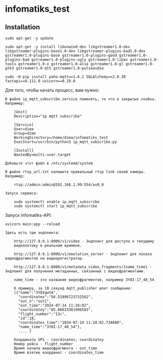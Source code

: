 # infomatiks_test


Installation
------------
    
    sudo apt-get -y update
    
    sudo apt-get -y install libunwind-dev libgstreamer1.0-dev libgstreamer-plugins-base1.0-dev libgstreamer-plugins-bad1.0-dev gstreamer1.0-plugins-base gstreamer1.0-plugins-good gstreamer1.0-plugins-bad gstreamer1.0-plugins-ugly gstreamer1.0-libav gstreamer1.0-tools gstreamer1.0-x gstreamer1.0-alsa gstreamer1.0-gl gstreamer1.0-gtk3 gstreamer1.0-qt5 gstreamer1.0-pulseaudio
    
    sudo -H pip install paho-mqtt==1.6.1 SQLAlchemy==2.0.30 fastapi==0.111.0 uvicorn==0.29.0


Для того, чтобы начать процесс, вам нужно:

    В файле ip_mqtt_subscribe.service поменять, то что в закрытых скобка.
    Например:

        [Unit]
        Description="ip mqtt subscribe"

        [Service]
        User=dima
        Group=dime
        WorkingDirectory=/home/dima/infomatiks_test
        ExecStart=/usr/bin/python3 ip_mqtt_subscribe.py

        [Install]
        WantedBy=multi-user.target

    Добавьте этот файл в /etc/systemd/system

    В файле rtsp_url.txt напишите правильный rtsp link своей камеры. Например:
        
        rtsp://admin:admin@192.168.1.99:554/av0_0

    Запуск сервиса:

        sudo systemctl enable ip_mqtt_subscribe
        sudo systemctl start ip_mqtt_subscribe


Запуск infomatiks-API:
    
    uvicorn main:app --reload

    Здесь есть три эндпоинта:

        http://127.0.0.1:8000/v1/video - Эндпоинт для доступа к текущему
        видеопотоку в реальном времени.
        
        http://127.0.0.1:8000/v1/emulation_server - Эндпоинт для показа видеофрагментов на видеорегистратор.

        http://127.0.0.1:8000/v1/metadata_video_fragments/{name_time} - Эндпоинт для получения метаданных, связанных с видеофрагментами.

        name_time - это название видеофрагментов, например 3Y8I-17_48_54

        К примеру, за 10 секунд mqtt_publisher шлет сообщение:
        [{"name":"3Y8IqwtA",
          "coordinatex":"56.52896723732562",
          "out_n":"out1",
          "out_time":"2024-07-14 11:28:02",
          "coordinatey":"85.06633381996583",
          "flight_number":"13c",
          "id":18,
          "coordinates_time":"2024-07-14 11:28:02.734608",
          "name_time":"3Y8I-17_48_54"},
          .... ]

        Координаты GPS - coordinatex, coordinatey
        Номер рейса - flight_number
        Время начала видеофрагмента - out_time
        Время взятие координат - coordinates_time
